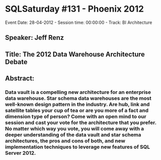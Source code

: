 # SQLSaturday #131 - Phoenix 2012
Event Date: 28-04-2012 - Session time: 00:00:00 - Track: BI Architecture
## Speaker: Jeff Renz
## Title: The 2012 Data Warehouse Architecture Debate
## Abstract:
### Data vault is a compelling new architecture for an enterprise data warehouse. Star schema data warehouses are the most well-known design pattern in the industry.  Are hub, link and satellite tables your cup of tea or are you more of a fact and dimension type of person?  Come with an open mind to our session and cast your vote for the architecture that you prefer.  No matter which way you vote, you will come away with a deeper understanding of the data vault and star schema architectures, the pros and cons of both, and new implementation techniques to leverage new features of SQL Server 2012.
